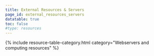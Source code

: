```yaml
---
title: External Resources & Servers
page_id: external_resources_servers
datatable: true
toc: false
#type: resources
---
```


{% include resource-table-category.html category="Webservers and computing resources" %}
